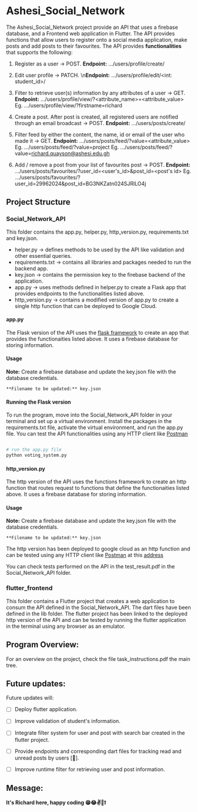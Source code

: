# Ashesi_Social_Network

The Ashesi_Social_Network project provide an API that uses a firebase database, and a Frontend web application in Flutter.
The API provides functions that allow users to register onto a social media application, make posts
and add posts to their favourites. The API provides **functionalities** that supports the following:
1. Register as a user -> POST.
**Endpoint:** .../users/profile/create/

2. Edit user profile -> PATCH.
\n**Endpoint:** .../users/profile/edit/<int: student_id>/

3. Filter to retrieve user(s) information by any attributes of a user -> GET.
**Endpoint:** .../users/profile/view/?<attribute_name>=<attribute_value>
Eg. .../users/profile/view/?firstname=richard

4. Create a post. After post is created, all registered users are notified through an email broadcast -> POST.
**Endpoint:** .../users/posts/create/

5. Filter feed by either the content, the name, id or email of the user who made it -> GET.
**Endpoint:** .../users/posts/feed/?value=<attribute_value>
Eg. .../users/posts/feed/?value=project
Eg. .../users/posts/feed/?value=richard.quayson@ashesi.edu.gh

6. Add / remove a post from your list of favourites post -> POST.
**Endpoint:** .../users/posts/favourites/?user_id=<user's_id>&post_id=<post's id>
Eg. .../users/posts/favourites/?user_id=29962024&post_id=BG3NKZatn024SJRlLO4j


## Project Structure
### Social_Network_API
This folder contains the app.py, helper.py, http_version.py, requirements.txt and key.json.
- helper.py -> defines methods to be used by the API like validation and other essential queries.
- requirements.txt -> contains all libraries and packages needed to run the backend app.
- key.json -> contains the permission key to the firebase backend of the application.
- app.py -> uses methods defined in helper.py to create a Flask app that provides endpoints to the functionalities listed above.
- http_version.py -> contains a modified version of app.py to create a single http function that can be deployed to Google Cloud.


#### app.py
The Flask version of the API uses the [flask framework](https://flask.palletsprojects.com/en/2.2.x/) to create an app that provides
the functionaities listed above. It uses a firebase database for storing information.

#### Usage 
**Note:** Create a firebase database and update the key.json file with the database credentials.
```
**Filename to be updated:** key.json
```

#### Running the Flask version
To run the program, move into the Social_Network_API folder in your terminal and set up a virtual environment. Install the packages 
in the requirements.txt file, activate the virtual environment,  and run the app.py file. You can test the API functionalities using 
any HTTP client like [Postman](https://www.postman.com/)

```Python

# run the app.py file
python voting_system.py
```

#### http_version.py
The http version of the API uses the functions framework to create an http function that routes request to functions that define
the functionaities listed above. It uses a firebase database for storing information.

#### Usage 
**Note:** Create a firebase database and update the key.json file with the database credentials.
```
**Filename to be updated:** key.json
```

The http version has been deployed to google cloud as an http function and can be tested using any HTTP client like 
[Postman](https://www.postman.com/) at this [address](https://us-central1-ashesi-social-network-384820.cloudfunctions.net/ashesi_social_network_2996/users/posts/feed)

You can check tests performed on the API in the test_result.pdf in the Social_Network_API folder.

### flutter_frontend
This folder contains a Flutter project that creates a web application to consum the API defined in the Social_Network_API. The dart
files have been defined in the lib folder. The flutter project has been linked to the deployed http version of the API and can be tested
by running the flutter application in the terminal using any browser as an emulator.


## Program Overview:
For an overview on the project, check the file task_instructions.pdf the main tree.


## Future updates:
Future updates will:
- [ ] Deploy flutter application.
- [ ] Improve validation of student's information.
- [ ] Integrate filter system for user and post with search bar created in the flutter project.
- [ ] Provide endpoints and corresponding dart files for tracking read and unread posts by users [🙂].
- [ ] Improve runtime filter for retrieving user and post information.


## Message:
****It's Richard here, happy coding 😁😂✌️💪❗****
